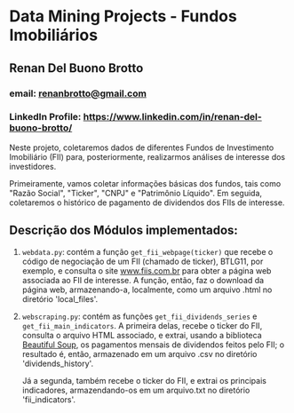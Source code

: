 # Data Mining Projects - Fundos Imobiliários
## Renan Del Buono Brotto
### email: renanbrotto@gmail.com
### LinkedIn Profile: https://www.linkedin.com/in/renan-del-buono-brotto/

Neste projeto, coletaremos dados de diferentes Fundos de Investimento Imobiliário (FII) para, posteriormente, realizarmos análises de interesse dos investidores.

Primeiramente, vamos coletar informações básicas dos fundos, tais como "Razão Social", "Ticker", "CNPJ" e "Patrimônio Líquido". Em seguida, coletaremos o histórico de pagamento de dividendos dos FIIs de interesse.

## Descrição dos Módulos implementados:

1. `webdata.py`: contém a função `get_fii_webpage(ticker)` que recebe o código de negociação de um FII (chamado de ticker), BTLG11, por exemplo, e consulta o site www.fiis.com.br para obter a página web associada ao FII de interesse. A função, então, faz o download da página web, armazenando-a, localmente, como um arquivo .html no diretório 'local_files'.

2. `webscraping.py`: contém as funções `get_fii_dividends_series` e `get_fii_main_indicators`. A primeira delas, recebe o ticker do FII, consulta o arquivo HTML associado, e extrai, usando a biblioteca [Beautiful Soup](https://beautiful-soup-4.readthedocs.io/en/latest/), os pagamentos mensais de dividendos feitos pelo FII; o resultado é, então, armazenado em um arquivo .csv no diretório 'dividends_history'. 

    Já a segunda, também recebe o ticker do FII, e extrai os principais indicadores, armazendando-os em um arquivo.txt no diretório 'fii_indicators'.